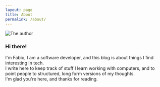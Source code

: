 ```yaml
---
layout: page
title: About
permalink: /about/
---
```


<div class="about-author">
  <img alt="The author" src="{{ "/assets/avatar.jpg" | relative_url }}">
  <div>
    <h3>Hi there!</h3>
    <p>
      I'm Fabio, I am a software developer, and this blog is about things I
      find interesting in tech.<br>
      I write here to keep track of stuff I learn working with computers, and
      to point people to structured, long form versions of my thoughts.<br>
      I'm glad you're here, and thanks for reading.
    </p>
  </div>
</div>
